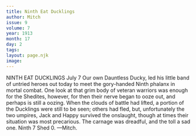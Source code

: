 ```yaml
---
title: Ninth Eat Ducklings
author: Mitch
issue: 9
volume: 7
year: 1913
month: 17
day: 2
tags:
layout: page.njk
image:
---
```

NINTH EAT DUCKLINGS    July 7    Our own Dauntless Ducky, led his little band of untried heroes out today to meet the gory-handed Ninth phalanx in mortal combat. One look at that grim body of veteran warriors was enough for the Shedites, however, for then their nerve began to ooze out, and perhaps is still a oozing. When the clouds of battle had lifted, a portion of the Ducklings were still to be seen; others had fled, but, unfortunately the two umpires, Jack and Happy survived the onslaught, though at times their situation was most precarious. The carnage was dreadful, and the toll a sad one. Ninth 7 Shed 0. —Mitch. 

